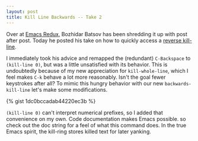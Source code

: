 ```yaml
---
layout: post
title: Kill Line Backwards -- Take 2
---
```


Over at [Emacs Redux](http://emacsredux.com), Bozhidar Batsov has been shredding it up with post after post. Today he posted his take on how to quickly access a [reverse kill-line](http://emacsredux.com/blog/2013/04/08/kill-line-backward/).

I immediately took his advice and remapped the (redundant) `C-Backspace` to `(kill-line 0)`, but was a little unsatisfied with its behavior. This is undoubtedly because of my new appreciation for `kill-whole-line`, which I feel makes `C-k` behave a lot more reasonably. Isn't the goal fewer keystrokes after all? To mimic this hungry behavior with our new `backwards-kill-line` let's make some modifications.

{% gist 1dc0bccadab44220ec3b %}

`(kill-line 0)` can't interpret numerical prefixes, so I added that convenience on my own. Code documentation makes Emacs possible. so check out the doc string for a feel of what this command does. In the true Emacs spirit, the kill-ring stores killed text for later yanking.
